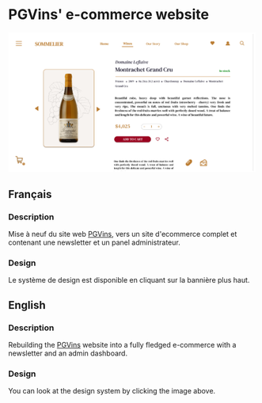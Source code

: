 # PGVins' e-commerce website

<img src="/assets/pgvins_screenshots.png" href="https://www.figma.com/file/BqK8njVlXnVk6mOjO8pwhY/pgvins?node-id=50%3A9&t=G9XDd5ruePyEJqHu-1" width=500 />

## Français

### Description
Mise à neuf du site web [PGVins](http://www.pgvins.be/), vers un site d'ecommerce complet et contenant une newsletter et un panel administrateur.

### Design
Le système de design est disponible en cliquant sur la bannière plus haut.

## English

### Description
Rebuilding the [PGVins](http://www.pgvins.be/) website into a fully fledged e-commerce with a newsletter and an admin dashboard.

### Design
You can look at the design system by clicking the image above.

